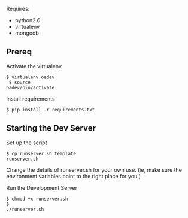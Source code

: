 Requires:
* python2.6
* virtualenv
* mongodb


Prereq
-----------------------
Activate the virtualenv
<code><pre>$ virtualenv oadev <br> $ source oadev/bin/activate
</pre></code>

Install requirements
<code><pre>$ pip install -r requirements.txt
</pre></code>

Starting the Dev Server
--------------------------
Set up the script
<code><pre>$ cp runserver.sh.template runserver.sh</pre></code>
Change the details of runserver.sh for your own use. 
(ie, make sure the environment variables point to the right place for you.)

Run the Development Server
<code><pre>$ chmod +x runserver.sh <br>$ ./runserver.sh</pre></code>
